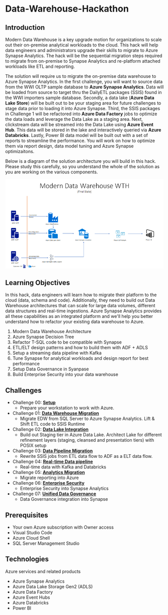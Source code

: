 # Data-Warehouse-Hackathon

## Introduction

Modern Data Warehouse is a key upgrade motion for organizations to scale out their on-premise analytical workloads to the cloud.  This hack will help data engineers and administrators upgrade their skills to migrate to Azure Synapse Analytics. The hack will be the sequential migration steps required to migrate from on-premise to Synapse Analytics and re-platform attached workloads like ETL and reporting.

The solution will require us to migrate the on-premise data warehouse to Azure Synapse Analytics.  In the first challenge, you will want to source data from the WWI OLTP sample database to **Azure Synapse Analytics**.  Data will be loaded from source to target thru the DailyETL packages (SSIS) found in the WWI importers sample database.  Secondly, a data lake  (**Azure Data Lake Store**) will be built out to be your staging area for future challenges to stage data prior to loading it into Azure Synapse. Third, the SSIS packages in Challenge 1 will be refactored into **Azure Data Factory** jobs to optimize the data loads and leverage the Data Lake as a staging area.  Next, clickstream data will be streamed into the Data Lake using **Azure Event Hub**.  This data will be stored in the lake and interactively queried via **Azure Databricks**.  Lastly, Power BI data model will be built out with a set of reports to streamline the performance.  You will work on how to optimize them via report design, data model tuning and Azure Synapse optimizaitons.

Below is a diagram of the solution architecture you will build in this hack. Please study this carefully, so you understand the whole of the solution as you are working on the various components.

![The Solution diagram is described in the text following this diagram.](./images/solution_arch.png)


## Learning Objectives

In this hack, data engineers will learn how to migrate their platform to the cloud (data, schema and code).  Additionally, they need to build out Data Warehouse architectures that can scale for large data volumes, different data structures and real-time ingestions.  Azure Synapse Analytics provides all these capabilities as an integrated platform and we'll help you better understand how to refactor your existing data warehouse to Azure.  
1. Modern Data Warehouse Architecture
1. Azure Synapse Decision Tree
1. Refactor T-SQL code to be compatible with Synapse
1. ETL/ELT design patterns and how to build them with ADF + ADLS
1. Setup a streaming data pipeline with Kafka
1. Tune Synapse for analytical workloads and design report for best performance
1. Setup Data Governance in Syanpase
1. Build Enterprise Security into your data warehouse

## Challenges

- Challenge 00: **[Setup](Student/Challenge-00.md)**
	 - Prepare your workstation to work with Azure.
- Challenge 01: **[Data Warehouse Migration](Student/Challenge-01.md)**
	 - Migrate EDW from SQL Server to Azure Synapse Analytics.  Lift & Shift ETL code to SSIS Runtime
- Challenge 02: **[Data Lake Integration](Student/Challenge-02.md)**
	 - Build out Staging tier in Azure Data Lake.  Architect Lake for different refinement layers (staging, cleansed and presentation tiers) with POSIX setup
- Challenge 03: **[Data Pipeline Migration](Student/Challenge-03.md)**
	 - Rewrite SSIS jobs from ETL data flow  to ADF as a ELT data flow.
- Challenge 04: **[Real-time Data pipeline](Student/Challenge-04.md)**
	 - Real-time data with Kafka and Databricks
- Challenge 05: **[Analytics Migration](Student/Challenge-05.md)**
	 - Migrate reporting into Azure
- Challenge 06: **[Enterprise Security](Student/Challenge-06.md)**
	 - Enterprise Security into Synapse Analytics
- Challenge 07: **[Unified Data Governance](Student/Challenge-07.md)**
	 - Data Governance integration into Synapse

## Prerequisites

- Your own Azure subscription with Owner access
- Visual Studio Code
- Azure Cloud Shell
- SQL Server Management Studio

## Technologies

Azure services and related products
* Azure Synapse Analytics
* Azure Data Lake Storage Gen2 (ADLS)
* Azure Data Factory
* Azure Event Hubs
* Azure Databricks
* Power BI
